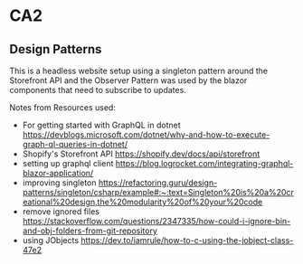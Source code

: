# CA2 

## Design Patterns

This is a headless website setup using a singleton pattern around the Storefront API 
and the Observer Pattern was used by the blazor components that need to subscribe to updates.



Notes from Resources used:

- For getting started with GraphQL in dotnet https://devblogs.microsoft.com/dotnet/why-and-how-to-execute-graph-ql-queries-in-dotnet/
- Shopify's Storefront API https://shopify.dev/docs/api/storefront
- setting up graphql client https://blog.logrocket.com/integrating-graphql-blazor-application/
- improving singleton https://refactoring.guru/design-patterns/singleton/csharp/example#:~:text=Singleton%20is%20a%20creational%20design,the%20modularity%20of%20your%20code
- remove ignored files https://stackoverflow.com/questions/2347335/how-could-i-ignore-bin-and-obj-folders-from-git-repository
- using JObjects https://dev.to/iamrule/how-to-c-using-the-jobject-class-47e2